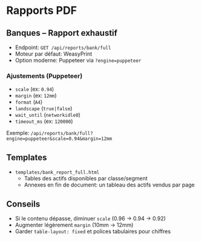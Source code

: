 # Rapports PDF

## Banques – Rapport exhaustif
- Endpoint: `GET /api/reports/bank/full`
- Moteur par défaut: WeasyPrint
- Option moderne: Puppeteer via `?engine=puppeteer`

### Ajustements (Puppeteer)
- `scale` (ex: `0.94`)
- `margin` (ex: `12mm`)
- `format` (`A4`)
- `landscape` (`true|false`)
- `wait_until` (`networkidle0`)
- `timeout_ms` (ex: `120000`)

Exemple: `/api/reports/bank/full?engine=puppeteer&scale=0.94&margin=12mm`

## Templates
- `templates/bank_report_full.html`
  - Tables des actifs disponibles par classe/segment
  - Annexes en fin de document: un tableau des actifs vendus par page

## Conseils
- Si le contenu dépasse, diminuer `scale` (0.96 → 0.94 → 0.92)
- Augmenter légèrement `margin` (10mm → 12mm)
- Garder `table-layout: fixed` et polices tabulaires pour chiffres







